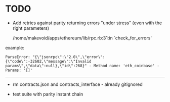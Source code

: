 # TODO

- Add retries against parity returning errors "under stress" (even with the right parameters)

    /home/makevoid/apps/ethereum/lib/rpc.rb:31:in `check_for_errors'

example:

    ParseError: "{\"jsonrpc\":\"2.0\",\"error\":{\"code\":-32602,\"message\":\"Invalid params\",\"data\":null},\"id\":268}" - Method name: 'eth_coinbase' - Params: '[]'

---

- rm contracts.json and contracts_interface - already gitignored

- test suite with parity instant chain
